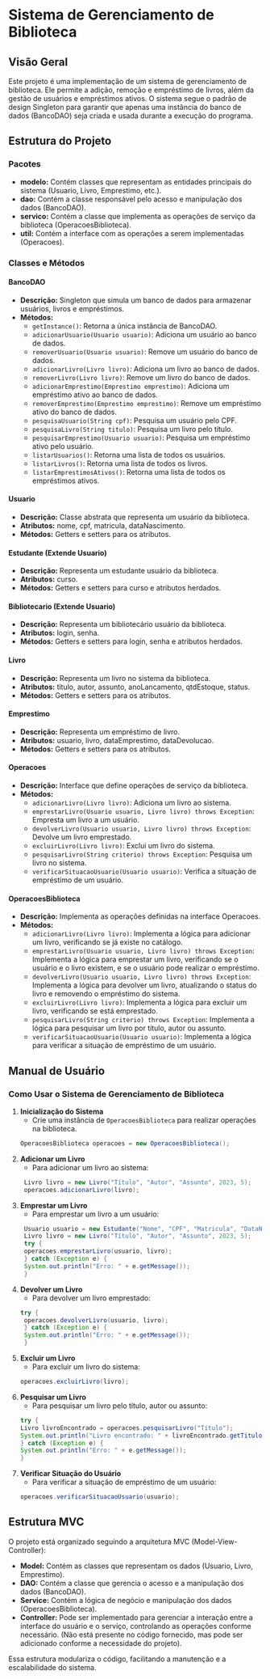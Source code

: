 # Sistema de Gerenciamento de Biblioteca

## Visão Geral

Este projeto é uma implementação de um sistema de gerenciamento de biblioteca. Ele permite a adição, remoção e empréstimo de livros, além da gestão de usuários e empréstimos ativos. O sistema segue o padrão de design Singleton para garantir que apenas uma instância do banco de dados (BancoDAO) seja criada e usada durante a execução do programa.

## Estrutura do Projeto

### Pacotes

- **modelo:** Contém classes que representam as entidades principais do sistema (Usuario, Livro, Emprestimo, etc.).
- **dao:** Contém a classe responsável pelo acesso e manipulação dos dados (BancoDAO).
- **servico:** Contém a classe que implementa as operações de serviço da biblioteca (OperacoesBiblioteca).
- **util:** Contém a interface com as operações a serem implementadas (Operacoes).

### Classes e Métodos

#### BancoDAO

- **Descrição:** Singleton que simula um banco de dados para armazenar usuários, livros e empréstimos.
- **Métodos:**
    - `getInstance()`: Retorna a única instância de BancoDAO.
    - `adicionarUsuario(Usuario usuario)`: Adiciona um usuário ao banco de dados.
    - `removerUsuario(Usuario usuario)`: Remove um usuário do banco de dados.
    - `adicionarLivro(Livro livro)`: Adiciona um livro ao banco de dados.
    - `removerLivro(Livro livro)`: Remove um livro do banco de dados.
    - `adicionarEmprestimo(Emprestimo emprestimo)`: Adiciona um empréstimo ativo ao banco de dados.
    - `removerEmprestimo(Emprestimo emprestimo)`: Remove um empréstimo ativo do banco de dados.
    - `pesquisaUsuario(String cpf)`: Pesquisa um usuário pelo CPF.
    - `pesquisaLivro(String titulo)`: Pesquisa um livro pelo título.
    - `pesquisarEmprestimo(Usuario usuario)`: Pesquisa um empréstimo ativo pelo usuário.
    - `listarUsuarios()`: Retorna uma lista de todos os usuários.
    - `listarLivros()`: Retorna uma lista de todos os livros.
    - `listarEmprestimosAtivos()`: Retorna uma lista de todos os empréstimos ativos.

#### Usuario

- **Descrição:** Classe abstrata que representa um usuário da biblioteca.
- **Atributos:** nome, cpf, matricula, dataNascimento.
- **Métodos:** Getters e setters para os atributos.

#### Estudante (Extende Usuario)

- **Descrição:** Representa um estudante usuário da biblioteca.
- **Atributos:** curso.
- **Métodos:** Getters e setters para curso e atributos herdados.

#### Bibliotecario (Extende Usuario)

- **Descrição:** Representa um bibliotecário usuário da biblioteca.
- **Atributos:** login, senha.
- **Métodos:** Getters e setters para login, senha e atributos herdados.

#### Livro

- **Descrição:** Representa um livro no sistema da biblioteca.
- **Atributos:** titulo, autor, assunto, anoLancamento, qtdEstoque, status.
- **Métodos:** Getters e setters para os atributos.

#### Emprestimo

- **Descrição:** Representa um empréstimo de livro.
- **Atributos:** usuario, livro, dataEmprestimo, dataDevolucao.
- **Métodos:** Getters e setters para os atributos.

#### Operacoes

- **Descrição:** Interface que define operações de serviço da biblioteca.
- **Métodos:**
    - `adicionarLivro(Livro livro)`: Adiciona um livro ao sistema.
    - `emprestarLivro(Usuario usuario, Livro livro) throws Exception`: Empresta um livro a um usuário.
    - `devolverLivro(Usuario usuario, Livro livro) throws Exception`: Devolve um livro emprestado.
    - `excluirLivro(Livro livro)`: Exclui um livro do sistema.
    - `pesquisarLivro(String criterio) throws Exception`: Pesquisa um livro no sistema.
    - `verificarSituacaoUsuario(Usuario usuario)`: Verifica a situação de empréstimo de um usuário.

#### OperacoesBiblioteca

- **Descrição:** Implementa as operações definidas na interface Operacoes.
- **Métodos:**
    - `adicionarLivro(Livro livro)`: Implementa a lógica para adicionar um livro, verificando se já existe no catálogo.
    - `emprestarLivro(Usuario usuario, Livro livro) throws Exception`: Implementa a lógica para emprestar um livro, verificando se o usuário e o livro existem, e se o usuário pode realizar o empréstimo.
    - `devolverLivro(Usuario usuario, Livro livro) throws Exception`: Implementa a lógica para devolver um livro, atualizando o status do livro e removendo o empréstimo do sistema.
    - `excluirLivro(Livro livro)`: Implementa a lógica para excluir um livro, verificando se está emprestado.
    - `pesquisarLivro(String criterio) throws Exception`: Implementa a lógica para pesquisar um livro por título, autor ou assunto.
    - `verificarSituacaoUsuario(Usuario usuario)`: Implementa a lógica para verificar a situação de empréstimo de um usuário.

## Manual de Usuário

### Como Usar o Sistema de Gerenciamento de Biblioteca

1. **Inicialização do Sistema**
    - Crie uma instância de `OperacoesBiblioteca` para realizar operações na biblioteca.
   ```java
   OperacoesBiblioteca operacoes = new OperacoesBiblioteca();

2. **Adicionar um Livro**
    - Para adicionar um livro ao sistema:
   ```java
    Livro livro = new Livro("Título", "Autor", "Assunto", 2023, 5);
    operacoes.adicionarLivro(livro);
   
3. **Emprestar um Livro**
    - Para emprestar um livro a um usuário:
   ```java
    Usuario usuario = new Estudante("Nome", "CPF", "Matricula", "DataNascimento", "Curso");
    Livro livro = new Livro("Título", "Autor", "Assunto", 2023, 5);
    try {
    operacoes.emprestarLivro(usuario, livro);
    } catch (Exception e) {
    System.out.println("Erro: " + e.getMessage());
    }
4. **Devolver um Livro**
   - Para devolver um livro emprestado:
   ```java
   try {
    operacoes.devolverLivro(usuario, livro);
    } catch (Exception e) {
    System.out.println("Erro: " + e.getMessage());
    }

5. **Excluir um Livro**
    - Para excluir um livro do sistema:
    ```java
   operacoes.excluirLivro(livro);

6. **Pesquisar um Livro**
   - Para pesquisar um livro pelo título, autor ou assunto:
    ```java
   try {
    Livro livroEncontrado = operacoes.pesquisarLivro("Título");
    System.out.println("Livro encontrado: " + livroEncontrado.getTitulo());
    } catch (Exception e) {
    System.out.println("Erro: " + e.getMessage());
    }

7. **Verificar Situação do Usuário**
    - Para verificar a situação de empréstimo de um usuário:
   ```java
   operacoes.verificarSituacaoUsuario(usuario);

## Estrutura MVC

O projeto está organizado seguindo a arquitetura MVC (Model-View-Controller):

- **Model:** Contém as classes que representam os dados (Usuario, Livro, Emprestimo).
- **DAO:** Contém a classe que gerencia o acesso e a manipulação dos dados (BancoDAO).
- **Service:** Contém a lógica de negócio e manipulação dos dados (OperacoesBiblioteca).
- **Controller:** Pode ser implementado para gerenciar a interação entre a interface do usuário e o serviço, controlando as operações conforme necessário. (Não está presente no código fornecido, mas pode ser adicionado conforme a necessidade do projeto).

Essa estrutura modulariza o código, facilitando a manutenção e a escalabilidade do sistema.
